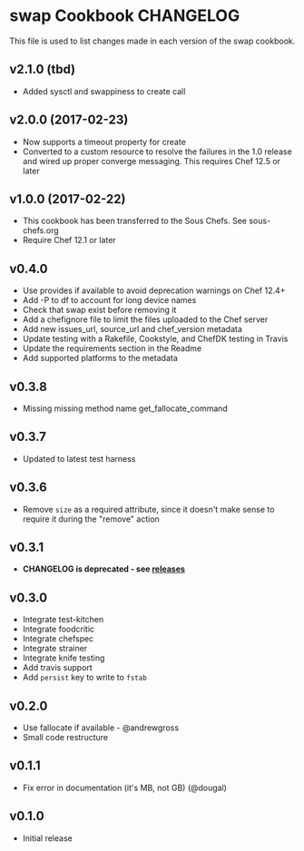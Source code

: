 # swap Cookbook CHANGELOG

This file is used to list changes made in each version of the swap cookbook.

## v2.1.0 (tbd)

- Added sysctl and swappiness to create call

## v2.0.0 (2017-02-23)

- Now supports a timeout property for create
- Converted to a custom resource to resolve the failures in the 1.0 release and wired up proper converge messaging. This requires Chef 12.5 or later

## v1.0.0 (2017-02-22)

- This cookbook has been transferred to the Sous Chefs. See sous-chefs.org
- Require Chef 12.1 or later

## v0.4.0

- Use provides if available to avoid deprecation warnings on Chef 12.4+
- Add -P to df to account for long device names
- Check that swap exist before removing it
- Add a chefignore file to limit the files uploaded to the Chef server
- Add new issues_url, source_url and chef_version metadata
- Update testing with a Rakefile, Cookstyle, and ChefDK testing in Travis
- Update the requirements section in the Readme
- Add supported platforms to the metadata

## v0.3.8

- Missing missing method name get_fallocate_command

## v0.3.7

- Updated to latest test harness

## v0.3.6

- Remove `size` as a required attribute, since it doesn't make sense to require it during the "remove" action

## v0.3.1

- **CHANGELOG is deprecated - see [releases](https://github.com/sethvargo-cookbooks/swap/releases)**

## v0.3.0

- Integrate test-kitchen
- Integrate foodcritic
- Integrate chefspec
- Integrate strainer
- Integrate knife testing
- Add travis support
- Add `persist` key to write to `fstab`

## v0.2.0

- Use fallocate if available - @andrewgross
- Small code restructure

## v0.1.1

- Fix error in documentation (it's MB, not GB) (@dougal)

## v0.1.0

- Initial release
